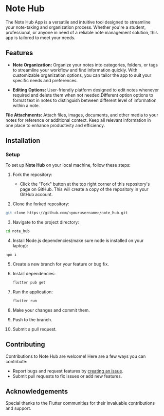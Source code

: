 # Note Hub

The Note Hub App is a versatile and intuitive tool designed to streamline your note-taking and organization process. Whether you're a student, professional, or anyone in need of a reliable note management solution, this app is tailored to meet your needs.

## Features

- **Note Organization:** Organize your notes into categories, folders, or tags to streamline your workflow and find information quickly. With customizable organization options, you can tailor the app to suit your specific needs and preferences.
  
- **Editing Options:** User-friendly platform designed to edit notes whenever required and delete them when not needed.Different option options to format text in notes to distinguish between different level of information within a note.

**File Attachments:** Attach files, images, documents, and other media to your notes for reference or additional context. Keep all relevant information in one place to enhance productivity and efficiency.


## Installation

### Setup

To set up **Note Hub** on your local machine, follow these steps:



1. Fork the repository:
   - Click the "Fork" button at the top right corner of this repository's page on GitHub. This will create a copy of the repository in your GitHub account.

2. Clone the forked repository:

```bash
git clone https://github.com/<yourusername>/note_hub.git
```

3. Navigate to the project directory:
```bash
cd note_hub
```


4. Install Node.js dependencies(make sure node is installed on your laptop):
```bash
npm i
```
5.  Create a new branch for your feature or bug fix.

6. Install dependencies:

    ```bash
    flutter pub get
    ```

7. Run the application:

    ```bash
    flutter run
    ```

8. Make your changes and commit them.
9. Push to the branch.
10. Submit a pull request.

## Contributing

Contributions to Note Hub are welcome! Here are a few ways you can contribute:

- Report bugs and request features by [creating an issue](https://github.com/OPCODE-Open-Spring-Fest/note_hub/issues).
- Submit pull requests to fix issues or add new features.


## Acknowledgements

Special thanks to the Flutter communities for their invaluable contributions and support.